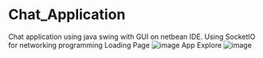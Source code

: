 # Chat_Application
Chat application using java swing with GUI on netbean IDE. Using SocketIO for networking programming
Loading Page
![image](https://user-images.githubusercontent.com/100457899/236623395-3728ac73-175c-4301-8649-560df009b9cf.png)
App Explore
![image](https://user-images.githubusercontent.com/100457899/236623473-d6cc30d4-d735-4e7a-aec8-d8f6c7ce506b.png)
